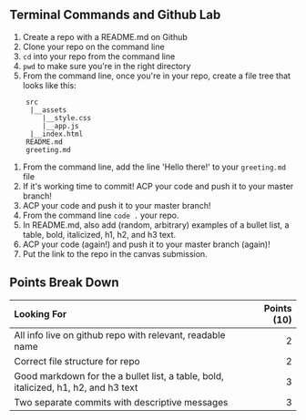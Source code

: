 ## Terminal Commands and Github Lab

1) Create a repo with a README.md on Github
1) Clone your repo on the command line
1) `cd` into your repo from the command line
1) `pwd` to make sure you're in the right directory
1) From the command line, once you're in your repo, create a file tree that looks like this:
```
    src
     |__assets
        |__style.css
        |__app.js
     |__index.html
    README.md
    greeting.md
```
1) From the command line, add the line 'Hello there!' to your `greeting.md` file
1) If it's working time to commit! ACP your code and push it to your master branch!
1) ACP your code and push it to your master branch!
1) From the command line `code .` your repo.
1) In README.md, also add (random, arbitrary) examples of a bullet list, a table, bold, italicized, h1, h2, and h3 text.
1) ACP your code (again!) and push it to your master branch (again)!
1) Put the link to the repo in the canvas submission.

## Points Break Down

Looking For | Points (10)
:--|--:
All info live on github repo with relevant, readable name | 2
Correct file structure for repo | 2
Good markdown for the a bullet list, a table, bold, italicized, h1, h2, and h3 text | 3
Two separate commits with descriptive messages | 3
